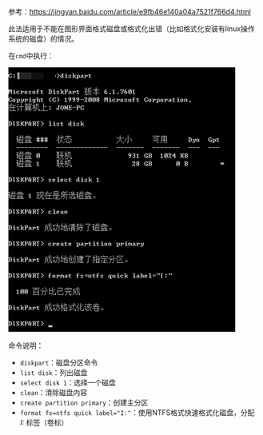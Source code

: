 参考：https://jingyan.baidu.com/article/e9fb46e140a04a7521f766d4.html

此法适用于不能在图形界面格式磁盘或格式化出错（比如格式化安装有linux操作系统的磁盘）的情况。

在`cmd`中执行：

![Windows格式化磁盘](img/Windows格式化磁盘.png)

命令说明：

- `diskpart`：磁盘分区命令
- `list disk`：列出磁盘
- `select disk 1`：选择一个磁盘
- `clean`：清除磁盘内容
- `create partition primary`：创建主分区
- `format fs=ntfs quick label="I:"`：使用NTFS格式快速格式化磁盘，分配 *I:* 标签（卷标）